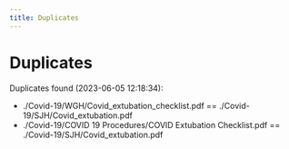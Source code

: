 ```yaml
---
title: Duplicates
---
```


# Duplicates

Duplicates found (2023-06-05 12:18:34):

- ./Covid-19/WGH/Covid_extubation_checklist.pdf == ./Covid-19/SJH/Covid_extubation.pdf
- ./Covid-19/COVID 19 Procedures/COVID Extubation Checklist.pdf == ./Covid-19/SJH/Covid_extubation.pdf